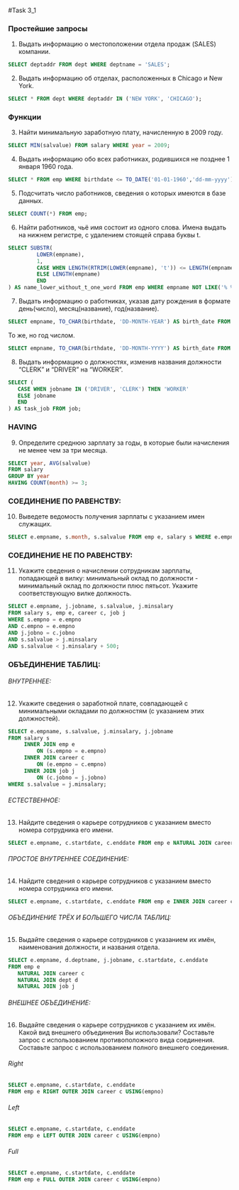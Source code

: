 #Task 3_1

### Простейшие запросы

 1. Выдать информацию о местоположении отдела продаж (SALES) компании.

 ~~~sql
 SELECT deptaddr FROM dept WHERE deptname = 'SALES';
 ~~~ 
 
 2. Выдать информацию об отделах, расположенных в Chicago и New York.

 ~~~sql
 SELECT * FROM dept WHERE deptaddr IN ('NEW YORK', 'CHICAGO');
 ~~~ 
 
### Функции
 
 3. Найти минимальную заработную плату, начисленную в 2009 году.

 ~~~sql
 SELECT MIN(salvalue) FROM salary WHERE year = 2009;
 ~~~ 
 
 4. Выдать информацию обо всех работниках, родившихся не позднее 1 января 1960 года.

 ~~~sql
 SELECT * FROM emp WHERE birthdate <= TO_DATE('01-01-1960','dd-mm-yyyy');
 ~~~ 
 
 5. Подсчитать число работников, сведения о которых имеются в базе данных.

 ~~~sql
 SELECT COUNT(*) FROM emp;
 ~~~ 
 
 6. Найти работников, чьё имя состоит из одного слова. Имена выдать на нижнем регистре, с удалением стоящей справа буквы t.

 ~~~sql
 SELECT SUBSTR(
 	      LOWER(empname), 
 	      1, 
 	      CASE WHEN LENGTH(RTRIM(LOWER(empname), 't')) <= LENGTH(empname) - 1 THEN LENGTH(empname) - 1
 	      ELSE LENGTH(empname) 
 	      END  
) AS name_lower_without_t_one_word FROM emp WHERE empname NOT LIKE('% %');
 ~~~ 
 
 7. Выдать информацию о работниках, указав дату рождения в формате день(число), месяц(название), год(название).

 ~~~sql
 SELECT empname, TO_CHAR(birthdate, 'DD-MONTH-YEAR') AS birth_date FROM emp;
 ~~~ 
 То же, но год числом.
 
 ~~~sql
 SELECT empname, TO_CHAR(birthdate, 'DD-MONTH-YYYY') AS birth_date FROM emp;
 ~~~ 
 
 8. Выдать информацию о должностях, изменив названия должности “CLERK” и “DRIVER” на “WORKER”.

 ~~~sql
 SELECT (
 	CASE WHEN jobname IN ('DRIVER', 'CLERK') THEN 'WORKER'
 	ELSE jobname
 	END
 ) AS task_job FROM job;
 ~~~ 
 
### HAVING
 9. Определите среднюю зарплату за годы, в которые были начисления не менее чем за три месяца.

 ~~~sql
 SELECT year, AVG(salvalue)
 FROM salary
 GROUP BY year
 HAVING COUNT(month) >= 3;
 ~~~ 

### СОЕДИНЕНИЕ ПО РАВЕНСТВУ:
10. Выведете ведомость получения зарплаты с указанием имен служащих.

 ~~~sql
 SELECT e.empname, s.month, s.salvalue FROM emp e, salary s WHERE e.empno = s.empno;
 ~~~ 
 
### СОЕДИНЕНИЕ НЕ ПО РАВЕНСТВУ:
11. Укажите сведения о начислении сотрудникам зарплаты, попадающей в вилку:
минимальный оклад по должности - минимальный оклад по должности плюс
пятьсот. Укажите соответствующую вилке должность.

 ~~~sql
 SELECT e.empname, j.jobname, s.salvalue, j.minsalary
 FROM salary s, emp e, career c, job j
 WHERE s.empno = e.empno
 AND c.empno = e.empno
 AND j.jobno = c.jobno
 AND s.salvalue > j.minsalary 
 AND s.salvalue < j.minsalary + 500;
 ~~~ 

### ОБЪЕДИНЕНИЕ ТАБЛИЦ:

###### ВНУТРЕННЕЕ:
12. Укажите сведения о заработной плате, совпадающей с минимальными окладами по должностям (с указанием этих должностей).

 ~~~sql
SELECT e.empname, s.salvalue, j.minsalary, j.jobname 
FROM salary s
      INNER JOIN emp e
          ON (s.empno = e.empno) 
      INNER JOIN career c
          ON (e.empno = c.empno) 
      INNER JOIN job j
          ON (c.jobno = j.jobno) 
WHERE s.salvalue = j.minsalary;
 ~~~ 
 
###### ЕСТЕСТВЕННОЕ:
13. Найдите сведения о карьере сотрудников с указанием вместо номера сотрудника его имени.

 ~~~sql
SELECT e.empname, c.startdate, c.enddate FROM emp e NATURAL JOIN career c;
 ~~~ 
 
###### ПРОСТОЕ ВНУТРЕННЕЕ СОЕДИНЕНИЕ:
14. Найдите сведения о карьере сотрудников с указанием вместо номера сотрудника его имени.

 ~~~sql
SELECT e.empname, c.startdate, c.enddate FROM emp e INNER JOIN career c USING(empno);
 ~~~ 
 
###### ОБЪЕДИНЕНИЕ ТРЁХ И БОЛЬШЕГО ЧИСЛА ТАБЛИЦ:
15. Выдайте сведения о карьере сотрудников с указанием их имён, наименования
должности, и названия отдела.

 ~~~sql
SELECT e.empname, d.deptname, j.jobname, c.startdate, c.enddate
FROM emp e
	NATURAL JOIN career c 
    NATURAL JOIN dept d
    NATURAL JOIN job j
 ~~~ 
 
###### ВНЕШНЕЕ ОБЪЕДИНЕНИЕ:
16. Выдайте сведения о карьере сотрудников с указанием их имён. Какой вид внешнего объединения Вы использовали? Составьте запрос с использованием противоположного вида соединения. Составьте запрос с использованием полного внешнего соединения.

 ###### Right
 ~~~sql
SELECT e.empname, c.startdate, c.enddate
FROM emp e RIGHT OUTER JOIN career c USING(empno)
 ~~~ 
 
 ###### Left
 ~~~sql
SELECT e.empname, c.startdate, c.enddate
FROM emp e LEFT OUTER JOIN career c USING(empno)
 ~~~ 
 
 ###### Full
 ~~~sql
SELECT e.empname, c.startdate, c.enddate
FROM emp e FULL OUTER JOIN career c USING(empno)
 ~~~ 
